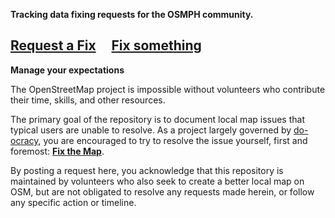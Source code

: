 **Tracking data fixing requests for the OSMPH community.**

## [Request a Fix](../../issues/new) &nbsp;&nbsp;&nbsp; [Fix something](../../issues?q=is%3Aissue)

**Manage your expectations**

The OpenStreetMap project is impossible without volunteers who contribute their time, skills, and other resources.

The primary goal of the repository is to document local map issues that typical users are unable to resolve. As a project largely governed by [do-ocracy](https://www.urbandictionary.com/define.php?term=do-ocracy), you are encouraged to try to resolve the issue yourself, first and foremost: **[Fix the Map](https://www.openstreetmap.org/fixthemap)**.

By posting a request here, you acknowledge that this repository is maintained by volunteers who also seek to create a better local map on OSM, but are not obligated to resolve any requests made herein, or follow any specific action or timeline.
